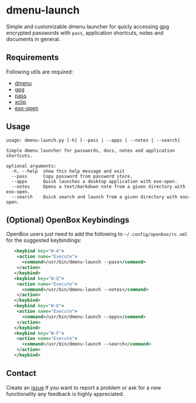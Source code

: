 # dmenu-launch

Simple and customizable dmenu launcher for quicly accessing gpg encrypted passwords with `pass`, application shortcuts, notes and documents in general.

## Requirements

Following utils are required:

- [dmenu](https://tools.suckless.org/dmenu/)
- [gpg](https://gnupg.org/)
- [pass](https://www.passwordstore.org/)
- [xclip](https://github.com/astrand/xclip)
- [exo-open](http://manpages.ubuntu.com/manpages/bionic/man1/exo-open.1.html)

## Usage

```properties
usage: dmenu-launch.py [-h] [--pass | --apps | --notes | --search]

Simple dmenu launcher for passwords, docs, notes and application shortcuts.

optional arguments:
  -h, --help  show this help message and exit
  --pass      Copy password from password store.
  --apps      Quick launches a desktop application with exo-open.
  --notes     Opens a text/markdown note from a given directory with exo-open.
  --search    Quick search and launch from a given directory with exo-open.
```

## (Optional) OpenBox Keybindings

OpenBox users just need to add the following to `~/.config/openbox/rc.xml` for the suggested keybindings:

```xml
   <keybind key="W-A">
    <action name="Execute">
      <command>/usr/bin/dmenu-launch --pass</command>
    </action>
   </keybind>
   <keybind key="W-Q">
    <action name="Execute">
      <command>/usr/bin/dmenu-launch --notes</command>
    </action>
   </keybind>
   <keybind key="W-O">
    <action name="Execute">
      <command>/usr/bin/dmenu-launch --apps</command>
    </action>
   </keybind>
   <keybind key="W-F">
    <action name="Execute">
      <command>/usr/bin/dmenu-launch --search</command>
    </action>
   </keybind>
```

## Contact

Create an [issue](https://github.com/fsilveir/dmenu-launch/issues) if you want to report a problem or ask for a new functionality any feedback is highly appreciated.
